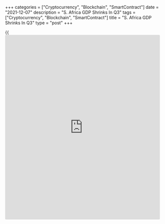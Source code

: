 +++
categories = ["Cryptocurrency", "Blockchain", "SmartContract"]
date = "2021-12-07"
description = "S. Africa GDP Shrinks In Q3"
tags = ["Cryptocurrency", "Blockchain", "SmartContract"]
title = "S. Africa GDP Shrinks In Q3"
type = "post"
+++

{{<iframe id="large-banner" src="https://www.bounty.group/#slide=1.0" width="100%" height="600" scrolling="no" style="border: 0px solid rgb(216, 221, 230); border-radius: 3px;">}}

South Africa's [economy][1] contracted for the first time in five
quarters, Statistics South Africa said on Tuesday.

Gross domestic product fell 1.5 percent sequentially, in contrast to the
1.1 percent expansion in the second quarter. This was the first fall
since the second quarter of 2020.

Year-on-year, GDP was up 2.9 percent versus 19.1 percent growth posted
in the second quarter. Economists had forecast an annual growth of 3.4
percent in the third quarter.

Data showed that six industries recorded negative growth in the third
quarter. The largest negative contributors to growth were the trade,
manufacturing and agriculture industries.

The trade industry fell 5.5 percent from the previous quarter and the
manufacturing industry shrank 4.2 percent. The agriculture industry
contracted 13.6 percent.

For comments and feedback [contact](https://www.playgroundfx.com/contact/): editorial@rtt[news](https://www.letsplayfx.com/blog/forex-news-website/).com

[Economic News][1]

 **What parts of the world are seeing the best (and worst) economic
performances lately? Click[here][2] to check out our [Econ Scorecard][2]
and find out! See up-to-the-moment [ranking](https://www.playgroundfx.com/blog/crypto-exchange-ranking/)s for the best and worst
performers in [GDP][3], [unemployment rate][4], [inflation][5] and much
more.**

   1. www.rtt[news](https://www.letsplayfx.com/blog/forex-news-website/).com/Content/EconomicNews.aspx
   2. www.rtt[news](https://www.letsplayfx.com/blog/forex-news-website/).com/economic-scorecard/world-rank/unemployment-rate/highest-performance.aspx
   3. www.rtt[news](https://www.letsplayfx.com/blog/forex-news-website/).com/economic-scorecard/world-rank/GDP/highest-performance.aspx
   4. www.rtt[news](https://www.letsplayfx.com/blog/forex-news-website/).com/economic-scorecard/world-rank/unemployment-rate/lowest-performance.aspx
   5. www.rtt[news](https://www.letsplayfx.com/blog/forex-news-website/).com/economic-scorecard/world-rank/CPI/highest-performance.aspx